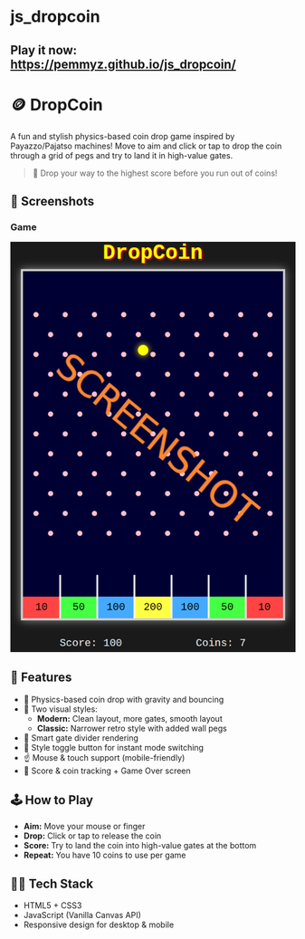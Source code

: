 # js_dropcoin


## Play it now: https://pemmyz.github.io/js_dropcoin/


# 🪙 DropCoin

A fun and stylish physics-based coin drop game inspired by Payazzo/Pajatso machines! Move to aim and click or tap to drop the coin through a grid of pegs and try to land it in high-value gates.

> 🎯 Drop your way to the highest score before you run out of coins!


## 📸 Screenshots

### Game
![Game 1](screenshots/game_1.png)  

## 🧩 Features

- 🎲 Physics-based coin drop with gravity and bouncing
- 🔁 Two visual styles:
  - **Modern:** Clean layout, more gates, smooth layout
  - **Classic:** Narrower retro style with added wall pegs
- 🧠 Smart gate divider rendering
- 🔄 Style toggle button for instant mode switching
- ☝️ Mouse & touch support (mobile-friendly)
- 🧮 Score & coin tracking + Game Over screen

## 🕹️ How to Play

- **Aim:** Move your mouse or finger
- **Drop:** Click or tap to release the coin
- **Score:** Try to land the coin into high-value gates at the bottom
- **Repeat:** You have 10 coins to use per game

## 🧑‍💻 Tech Stack

- HTML5 + CSS3
- JavaScript (Vanilla Canvas API)
- Responsive design for desktop & mobile

